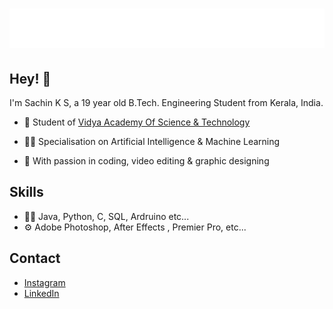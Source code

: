 <h1 align="center">
  <img src="name.svg" alt="SACHIN KS" />
</h1>

## Hey! 👋
I'm Sachin K S, a 19 year old B.Tech. Engineering Student from Kerala, India.

- 🦔 Student of [Vidya Academy Of Science & Technology](https://www.vidyaacademy.ac.in/) 

- 👨‍💻 Specialisation on Artificial Intelligence & Machine Learning

- 🧭 With passion in coding, video editing & graphic designing 


## Skills
- 👨‍💻 Java, Python, C, SQL, Ardruino etc...
- ⚙️ Adobe Photoshop, After Effects , Premier Pro, etc...


## Contact
- [Instagram](https://www.instagram.com/_sachinks?igsh=amE3cDY4OGRtc2pz&utm_source=qr)
- [LinkedIn](https://www.linkedin.com/in/sachin-k-s-?utm_source=share&utm_campaign=share_via&utm_content=profile&utm_medium=ios_app)
